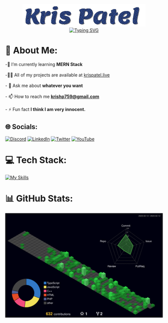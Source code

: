 
<div align="center">
  <img src="https://github.com/Kris0011/Kris0011/blob/main/krispatel2.gif" alt="Animation">
</div>

<div align="center">
  <a href="https://git.io/typing-svg"><img src="https://readme-typing-svg.demolab.com?font=Fira+Code&duration=2000&pause=1000&color=F74687&width=500&lines=Coding+away%2C+one+keystroke+at+a+time...;Crafting+websites+with+passion+and+pixels.;Let's+connect+and+code+together!" alt="Typing SVG" /></a>
</div>


# 💫 About Me:
-🌱 I’m currently learning **MERN Stack**<br><br>-👨‍💻 All of my projects are available at [krispatel.live](https://krispatel.live)<br><br>- 💬 Ask me about **whatever you want**<br><br>- 📫 How to reach me **krishp759@gmail.com**<br><br>- ⚡ Fun fact **I think I am very innocent.**



## 🌐 Socials:
[![Discord](https://img.shields.io/badge/discord-36393e?style=for-the-badge&logo=discord&logoColor=#5865F2)](https://discord.gg/684004012210651146)
[![LinkedIn](https://img.shields.io/badge/linkedin-0072b1?style=for-the-badge&logo=linkedin&logoColor=#0A66C2)](linkedin.com/in/kris-patel-985158250/)
[![Twitter](https://img.shields.io/badge/Twitter-1DA1F2?style=for-the-badge&logo=twitter&logoColor=white)](https://twitter.com/Kris__Logan)
[![YouTube](https://img.shields.io/badge/YouTube-FF0000?style=for-the-badge&logo=youtube&logoColor=white)](https://youtube.com/@krisgenics4404) 


# 💻 Tech Stack:
[![My Skills](https://skillicons.dev/icons?i=c,cpp,java,py,js,ts,html,css,bootstrap,nodejs,react,nextjs,vite,tailwind,redux,express,mongodb,django,mysql,php,postman,git,github,githubactions,gcp,vscode,neovim,discord,linux,vercel,netlify)](https://skillicons.dev)


# 📊 GitHub Stats:
![](./profile-3d-contrib/profile-night-green.svg)
